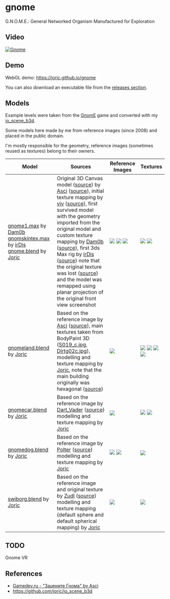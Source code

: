 # gnome

G.N.O.M.E.: General Networked Organism Manufactured for Exploration

## Video

[![Gnome](http://img.youtube.com/vi/t6sZvxw3B5g/0.jpg)](https://www.youtube.com/watch?v=t6sZvxw3B5g)

## Demo

WebGL demo: https://joric.github.io/gnome

You can also download an executable file from the [releases section](https://github.com/joric/gnome/releases).

## Models

Example levels were taken from the [GnomE](http://www.gamedev.ru/projects/forum/?id=93344) game and converted with my [io_scene_b3d](https://github.com/joric/io_scene_b3d).

Some models here made by me from reference images (since 2008) and placed in the public domain.

I'm mostly responsible for the geometry, reference images (sometimes reused as textures) belong to their owners.

Model | Sources | Reference Images | Textures
------|--------|---------|---------
[gnome1.max][gnome_max] by [Dam0b][dam0b] [gnomskintex.max][gnome_rig] by [irDis][irdis] [gnome.blend][gnome_blend] by [Joric][joric]|Original 3D Canvas model ([source][gnome_asci_canvas_ref]) by [Asci][asci] ([source][gnome_asci_model_ref]), initial texture mapping by [viv][viv] ([source][gnome_viv_ref]), first survived model with the geometry imported from the original model and custom texture mapping by [Dam0b][dam0b] ([source][gnome_dam0b_ref]), first 3ds Max rig by [irDis][irdis] ([source][irdis_ref]) note that the original texture was lost ([source][gnome_asci_lost_ref]) and the model was remapped using planar projection of the original front view screenshot | ![][gnome_i1] ![][gnome_i2] ![][gnome_i3] | ![][gnome_t1] ![][gnome_t2]
[gnomeland.blend][gnomeland_blend] by [Joric][joric] | Based on the reference image by [Asci][asci] ([source][gnome_thread]), main textures taken from BodyPaint 3D ([S019_c.jpg][gnomeland_bp1], [Dirtg02c.jpg][gnomeland_bp2]), modelling and texture mapping by [Joric][joric], note that the main building originally was hexagonal ([source][gnomeland_asci_hex_ref])| ![][gnomeland_i1] | ![][gnomeland_t1] ![][gnomeland_t2] ![][gnomeland_t3] ![][gnomeland_t4]
[gnomecar.blend][gnomecar_blend] by [Joric][joric]| Based on the reference image by [Dart_Vader][dart_vader] ([source][gnomecar_ref]) modelling and texture mapping by [Joric][joric] | ![][gnomecar_i1] | ![][gnomecar_t1] ![][gnomecar_t2]
[gnomedog.blend][gnomedog_blend] by [Joric][joric]| Based on the reference image by [Polter][polter] ([source][gnomedog_ref]) modelling and texture mapping by [Joric][joric] | ![][gnomedog_i1] ![][gnomedog_i2] | ![][gnomedog_i1]
[swiborg.blend][swiborg_blend] by [Joric][joric] | Based on the reference image and original texture by [Zudl][zudl] ([source][swiborg_ref]) modelling and texture mapping (default sphere and default spherical mapping) by [Joric][joric] | ![][swiborg_i1] | ![][swiborg_t1]


## TODO

Gnome VR

## References

* [Gamedev.ru - "Зацените Гнома" by Asci](http://www.gamedev.ru/art/forum/?id=5592)
* https://github.com/joric/io_scene_b3d

[asci]: https://gamedev.ru/users/?id=11394
[polter]: https://gamedev.ru/users/?id=22663
[dart_vader]: https://gamedev.ru/users/?id=19207
[joric]: https://github.com/joric
[dam0b]: https://gamedev.ru/users/?id=18641
[viv]: https://gamedev.ru/users/?id=2499
[zudl]: https://gamedev.ru/users/?id=29656
[irdis]: https://gamedev.ru/users/?id=31379
[irdis_ref]: http://shtirlic.com/wiki/gnome

[gnome_thread]: http://www.gamedev.ru/art/forum/?id=5592
[gnome_max]: https://joric.github.io/gnome/archive/gnome_max.zip
[gnome_rig]: https://joric.github.io/gnome/archive/gnom.zip
[gnome_blend]: Gnome-Unity/Assets/models/gnome/gnome.blend
[gnome_asci_model_ref]: http://www.gamedev.ru/art/forum/?id=5592&page=34#m502
[gnome_asci_canvas_ref]: https://gamedev.ru/art/forum/?id=5592&page=3#m31
[gnome_asci_lost_ref]: https://gamedev.ru/art/forum/?id=5592&page=35#m512
[gnome_viv_ref]: http://www.gamedev.ru/art/forum/?id=5592&page=34#m507
[gnome_dam0b_ref]: http://www.gamedev.ru/art/forum/?id=5592&page=35#m514
[gnome_i1]: Gnome-Unity/Assets/models/gnome/textures/gnomeall.jpg
[gnome_i2]: Gnome-Unity/Assets/models/gnome/textures/gnomeall2.jpg
[gnome_i3]: Gnome-Unity/Assets/models/gnome/textures/gnomeallgird.jpg
[gnome_t1]: Gnome-Unity/Assets/models/gnome/gnomeall.JPG
[gnome_t2]: Gnome-Unity/Assets/models/gnome/textures/yad.jpg

[gnomeland_blend]: Gnome-Unity/Assets/models/gnomeland/gnomeland.blend
[gnomeland_asci_hex_ref]: https://gamedev.ru/art/forum/?id=5592&page=401#m6000
[gnomeland_i1]: Gnome-Unity/Assets/models/gnomeland/textures/gnomeland.3_4.jpg
[gnomeland_t1]: Gnome-Unity/Assets/models/gnomeland/textures/GLBRICKS.JPG
[gnomeland_t2]: Gnome-Unity/Assets/models/gnomeland/textures/GLGROUND.JPG
[gnomeland_t3]: Gnome-Unity/Assets/models/gnomeland/textures/GLWIND01.JPG
[gnomeland_t4]: Gnome-Unity/Assets/models/gnomeland/textures/GLWIND02.JPG
[gnomeland_bp1]: Gnome-Unity/Assets/models/gnomeland/textures/S019_c.jpg
[gnomeland_bp2]: Gnome-Unity/Assets/models/gnomeland/textures/Dirtg02c.jpg

[gnomecar_blend]: Gnome-Unity/Assets/models/gnomecar/gnomecar.blend
[gnomecar_ref]: http://www.gamedev.ru/projects/forum/?id=8855&page=2#m16
[gnomecar_i1]: Gnome-Unity/Assets/models/gnomecar/textures/gnomecar_orig.jpg
[gnomecar_t1]: Gnome-Unity/Assets/models/gnomecar/textures/GC_BODY.JPG 
[gnomecar_t2]: Gnome-Unity/Assets/models/gnomecar/textures/GC_WHEEL.JPG

[gnomedog_blend]: Gnome-Unity/Assets/models/gnomedog/gnomedog.blend
[gnomedog_ref]: http://www.gamedev.ru/art/forum/?id=5592&page=156#m2335
[gnomedog_i1]: Gnome-Unity/Assets/models/gnomedog/textures/gnomedog.jpg
[gnomedog_i2]: Gnome-Unity/Assets/models/gnomedog/textures/gnomedog_tb.png

[swiborg_blend]: Gnome-Unity/Assets/models/swiborg/swiborg.blend
[swiborg_ref]: http://www.gamedev.ru/flame/forum/?id=66447
[swiborg_i1]: Gnome-Unity/Assets/models/swiborg/textures/Sharnf8.jpg
[swiborg_t1]: Gnome-Unity/Assets/models/swiborg/textures/swiborg.jpg


